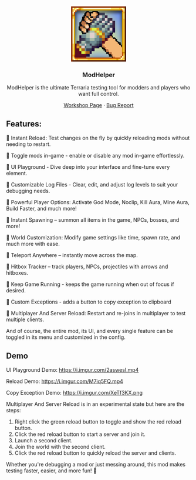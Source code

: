 <!-- PROJECT LOGO -->
<br />
<div align="center">
  <a href="https://steamcommunity.com/sharedfiles/filedetails/?id=3408391079">
    <img src="icon_workshop.png" alt="Logo" width="150">
  </a>

  <h3 align="center">ModHelper</h3>

ModHelper is the ultimate Terraria testing tool for modders and players who want full control.

  <p align="center">
    <a href="https://steamcommunity.com/sharedfiles/filedetails/?id=3408391079">Workshop Page</a>
    &middot;
    <a href="https://steamcommunity.com/sharedfiles/filedetails/?id=3408391079">Bug Report</a>
  </p>
</div>

## Features:

🔹 Instant Reload: Test changes on the fly by quickly reloading mods without needing to restart.

🔹 Toggle mods in-game - enable or disable any mod in-game effortlessly.

🔹 UI Playground - Dive deep into your interface and fine-tune every element.

🔹 Customizable Log Files - Clear, edit, and adjust log levels to suit your debugging needs.

🔹 Powerful Player Options: Activate God Mode, Noclip, Kill Aura, Mine Aura, Build Faster, and much more!

🔹 Instant Spawning – summon all items in the game, NPCs, bosses, and more!

🔹 World Customization: Modify game settings like time, spawn rate, and much more with ease.

🔹 Teleport Anywhere – instantly move across the map.

🔹 Hitbox Tracker – track players, NPCs, projectiles with arrows and hitboxes.

🔹 Keep Game Running - keeps the game running when out of focus if desired.

🔹 Custom Exceptions - adds a button to copy exception to clipboard

🔹 Multiplayer And Server Reload: Restart and re-joins in multiplayer to test multiple clients.

And of course, the entire mod, its UI, and every single feature can be toggled in its menu and customized in the config.

## Demo

UI Playground Demo:
https://i.imgur.com/2aswesl.mp4

Reload Demo:
https://i.imgur.com/M7iq5FQ.mp4

Copy Exception Demo:
https://i.imgur.com/XeTf3KX.png

Multiplayer And Server Reload is in an experimental state but here are the steps:
1. Right click the green reload button to toggle and show the red reload button.
2. Click the red reload button to start a server and join it.
3. Launch a second client.
4. Join the world with the second client.
5. Click the red reload button to quickly reload the server and clients.

Whether you're debugging a mod or just messing around, this mod makes testing faster, easier, and more fun! 🚀
